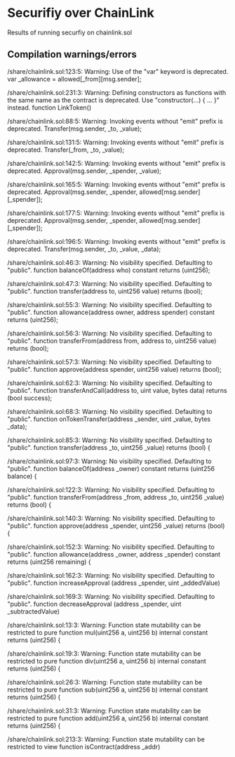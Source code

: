 # Securifiy over ChainLink
Results of running securfiy on chainlink.sol

## Compilation warnings/errors 
/share/chainlink.sol:123:5: Warning: Use of the "var" keyword is deprecated.
    var _allowance = allowed[_from][msg.sender];

/share/chainlink.sol:231:3: Warning: Defining constructors as functions with the same name as the contract is deprecated. Use "constructor(...) { ... }" instead.
  function LinkToken()

/share/chainlink.sol:88:5: Warning: Invoking events without "emit" prefix is deprecated.
    Transfer(msg.sender, _to, _value);

/share/chainlink.sol:131:5: Warning: Invoking events without "emit" prefix is deprecated.
    Transfer(_from, _to, _value);

/share/chainlink.sol:142:5: Warning: Invoking events without "emit" prefix is deprecated.
    Approval(msg.sender, _spender, _value);

/share/chainlink.sol:165:5: Warning: Invoking events without "emit" prefix is deprecated.
    Approval(msg.sender, _spender, allowed[msg.sender][_spender]);

/share/chainlink.sol:177:5: Warning: Invoking events without "emit" prefix is deprecated.
    Approval(msg.sender, _spender, allowed[msg.sender][_spender]);

/share/chainlink.sol:196:5: Warning: Invoking events without "emit" prefix is deprecated.
    Transfer(msg.sender, _to, _value, _data);

/share/chainlink.sol:46:3: Warning: No visibility specified. Defaulting to "public". 
  function balanceOf(address who) constant returns (uint256);

/share/chainlink.sol:47:3: Warning: No visibility specified. Defaulting to "public". 
  function transfer(address to, uint256 value) returns (bool);

/share/chainlink.sol:55:3: Warning: No visibility specified. Defaulting to "public". 
  function allowance(address owner, address spender) constant returns (uint256);

/share/chainlink.sol:56:3: Warning: No visibility specified. Defaulting to "public". 
  function transferFrom(address from, address to, uint256 value) returns (bool);

/share/chainlink.sol:57:3: Warning: No visibility specified. Defaulting to "public". 
  function approve(address spender, uint256 value) returns (bool);

/share/chainlink.sol:62:3: Warning: No visibility specified. Defaulting to "public". 
  function transferAndCall(address to, uint value, bytes data) returns (bool success);

/share/chainlink.sol:68:3: Warning: No visibility specified. Defaulting to "public". 
  function onTokenTransfer(address _sender, uint _value, bytes _data);

/share/chainlink.sol:85:3: Warning: No visibility specified. Defaulting to "public". 
  function transfer(address _to, uint256 _value) returns (bool) {

/share/chainlink.sol:97:3: Warning: No visibility specified. Defaulting to "public". 
  function balanceOf(address _owner) constant returns (uint256 balance) {

/share/chainlink.sol:122:3: Warning: No visibility specified. Defaulting to "public". 
  function transferFrom(address _from, address _to, uint256 _value) returns (bool) {

/share/chainlink.sol:140:3: Warning: No visibility specified. Defaulting to "public". 
  function approve(address _spender, uint256 _value) returns (bool) {

/share/chainlink.sol:152:3: Warning: No visibility specified. Defaulting to "public". 
  function allowance(address _owner, address _spender) constant returns (uint256 remaining) {

/share/chainlink.sol:162:3: Warning: No visibility specified. Defaulting to "public". 
  function increaseApproval (address _spender, uint _addedValue) 

/share/chainlink.sol:169:3: Warning: No visibility specified. Defaulting to "public". 
  function decreaseApproval (address _spender, uint _subtractedValue) 

/share/chainlink.sol:13:3: Warning: Function state mutability can be restricted to pure
  function mul(uint256 a, uint256 b) internal constant returns (uint256) {

/share/chainlink.sol:19:3: Warning: Function state mutability can be restricted to pure
  function div(uint256 a, uint256 b) internal constant returns (uint256) {

/share/chainlink.sol:26:3: Warning: Function state mutability can be restricted to pure
  function sub(uint256 a, uint256 b) internal constant returns (uint256) {

/share/chainlink.sol:31:3: Warning: Function state mutability can be restricted to pure
  function add(uint256 a, uint256 b) internal constant returns (uint256) {

/share/chainlink.sol:213:3: Warning: Function state mutability can be restricted to view
  function isContract(address _addr)
